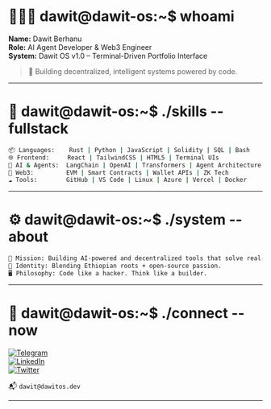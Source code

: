 
# 👨🏾‍💻 dawit@dawit-os:~$ whoami

**Name:** Dawit Berhanu  
**Role:** AI Agent Developer & Web3 Engineer  
**System:** Dawit OS v1.0 – Terminal-Driven Portfolio Interface  

> 🚀 Building decentralized, intelligent systems powered by code.

---

# 🧠 dawit@dawit-os:~$ ./skills --fullstack

```bash
📦 Languages:    Rust | Python | JavaScript | Solidity | SQL | Bash
🌐 Frontend:     React | TailwindCSS | HTML5 | Terminal UIs
🧠 AI & Agents:  LangChain | OpenAI | Transformers | Agent Architecture
🔗 Web3:         EVM | Smart Contracts | Wallet APIs | ZK Tech
☁️ Tools:        GitHub | VS Code | Linux | Azure | Vercel | Docker
```

---


# ⚙️ dawit@dawit-os:~$ ./system --about

```bash
🎯 Mission: Building AI-powered and decentralized tools that solve real-world problems.
🦁 Identity: Blending Ethiopian roots + open-source passion.
🖥️ Philosophy: Code like a hacker. Think like a builder.
```

---

# 📡 dawit@dawit-os:~$ ./connect --now

[![Telegram](https://img.shields.io/badge/Telegram-0088cc?style=flat&logo=telegram&logoColor=white)](https://t.me/yourhandle)  
[![LinkedIn](https://img.shields.io/badge/LinkedIn-0077B5?style=flat&logo=linkedin&logoColor=white)](https://linkedin.com/in/yourname)  
[![Twitter](https://img.shields.io/badge/X-000000?style=flat&logo=twitter&logoColor=white)](https://x.com/yourhandle)

📬 `dawit@dawitos.dev`

---


